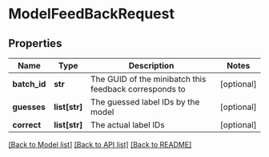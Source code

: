# ModelFeedBackRequest

## Properties
Name | Type | Description | Notes
------------ | ------------- | ------------- | -------------
**batch_id** | **str** | The GUID of the minibatch this feedback corresponds to | [optional] 
**guesses** | **list[str]** | The guessed label IDs by the model | [optional] 
**correct** | **list[str]** | The actual label IDs | [optional] 

[[Back to Model list]](../README.md#documentation-for-models) [[Back to API list]](../README.md#documentation-for-api-endpoints) [[Back to README]](../README.md)


